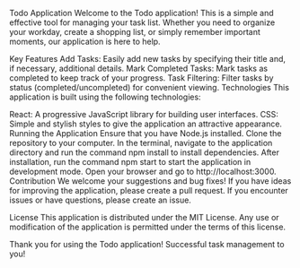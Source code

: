 
Todo Application
Welcome to the Todo application! This is a simple and effective tool for managing your task list. Whether you need to organize your workday, create a shopping list, or simply remember important moments, our application is here to help.

Key Features
Add Tasks: Easily add new tasks by specifying their title and, if necessary, additional details.
Mark Completed Tasks: Mark tasks as completed to keep track of your progress.
Task Filtering: Filter tasks by status (completed/uncompleted) for convenient viewing.
Technologies
This application is built using the following technologies:

React: A progressive JavaScript library for building user interfaces.
CSS: Simple and stylish styles to give the application an attractive appearance.
Running the Application
Ensure that you have Node.js installed.
Clone the repository to your computer.
In the terminal, navigate to the application directory and run the command npm install to install dependencies.
After installation, run the command npm start to start the application in development mode.
Open your browser and go to http://localhost:3000.
Contribution
We welcome your suggestions and bug fixes! If you have ideas for improving the application, please create a pull request. If you encounter issues or have questions, please create an issue.

License
This application is distributed under the MIT License. Any use or modification of the application is permitted under the terms of this license.

Thank you for using the Todo application! Successful task management to you!